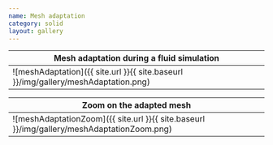```yaml
---
name: Mesh adaptation
category: solid
layout: gallery
---
```

|Mesh adaptation during a fluid simulation|
|--|
|![meshAdaptation]({{ site.url }}{{ site.baseurl }}/img/gallery/meshAdaptation.png)|

|Zoom on the adapted mesh|
|--|
|![meshAdaptationZoom]({{ site.url }}{{ site.baseurl }}/img/gallery/meshAdaptationZoom.png)|
